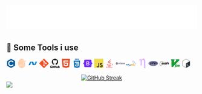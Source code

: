 
<h1 align="center">
  <img src="https://raw.githubusercontent.com/oussamazahh/oussamazahh/main/ouss.svg" alt="Oussama Zahidi" />
</h1>
<h2>🚀 Some Tools i use </h2>
<p align="left">
<img src="https://github.com/devicons/devicon/blob/master/icons/c/c-plain.svg" alt="c" width="25" height="25" />
<img src="https://github.com/devicons/devicon/blob/master/icons/gcc/gcc-plain.svg" alt="gcc" width="25" height="25" />
<img src="https://raw.githubusercontent.com/devicons/devicon/master/icons/dot-net/dot-net-original.svg" alt=".NET" width="25" height="25" />
<img src="https://github.com/devicons/devicon/blob/master/icons/git/git-original.svg" alt="git" width="25" height="25" />
<img src="https://github.com/devicons/devicon/blob/master/icons/github/github-original-wordmark.svg" alt="github" width="25" height="25" />
<img src="https://github.com/devicons/devicon/blob/master/icons/html5/html5-plain.svg" alt="html" width="25" height="25" />
<img src="https://github.com/devicons/devicon/blob/master/icons/css3/css3-plain-wordmark.svg" alt="css" width="25" height="25" />
<img src="https://raw.githubusercontent.com/devicons/devicon/master/icons/bootstrap/bootstrap-plain.svg" alt="bootstrap" width="25" height="25" />
<img src="https://github.com/devicons/devicon/blob/master/icons/javascript/javascript-original.svg" alt="javascript" width="25" height="25" />
<img src="https://github.com/devicons/devicon/blob/master/icons/java/java-plain.svg" alt="java" width="25" height="25" />
<img src="https://github.com/devicons/devicon/blob/master/icons/eclipse/eclipse-original-wordmark.svg" alt="eclipse" width="25" height="25" />
<img src="https://github.com/devicons/devicon/blob/master/icons/mysql/mysql-original-wordmark.svg" alt="mysql" width="25" height="25" />
<img src="https://github.com/devicons/devicon/blob/master/icons/nano/nano-plain.svg" alt="nano" width="25" height="25" />
<img src="https://github.com/devicons/devicon/blob/master/icons/php/php-original.svg" alt="php" width="25" height="25" />
<img src="https://github.com/devicons/devicon/blob/master/icons/ssh/ssh-original-wordmark.svg" alt="ssh" width="25" height="25" />
<img src="https://github.com/devicons/devicon/blob/master/icons/vim/vim-plain.svg" alt="vim" width="25" height="25" />
<img src="https://github.com/devicons/devicon/blob/master/icons/bash/bash-plain.svg" alt="bash" width="25" height="25" />
</p>
<center>
  <a href="https://github.com/oussamazahh">
    <img src="https://streak-stats.demolab.com?user=oussamazahh&theme=black-ice&border_radius=2.5" alt="GitHub Streak" />
  </a>
</center>
<img align="center" src="https://media.giphy.com/media/MFVXn1fmymn0x8H5XH/giphy.gif?cid=790b76119ihbmit5xds5szvd23vkgnar27k7nd4bctkcg7ek&ep=v1_gifs_search&rid=giphy.gif&ct=g" />
<!--
**oussamazahh/oussamazahh** is a ✨ _special_ ✨ repository because its `README.md` (this file) appears on your GitHub profile.

Here are some ideas to get you started:
-->

- 🔭 I’m currently working on ...
- 🌱 I’m currently learning ...
- 👯 I’m looking to collaborate on ...
- 🤔 I’m looking for help with ...
- 💬 Ask me about ...
- 📫 How to reach me: ...
- ⚡ Fun fact: ...

[![Readme Quotes](https://quotes-github-readme.vercel.app/api?type=horizontal&theme=dark)](https://github.com/piyushsuthar/github-readme-quotes)


